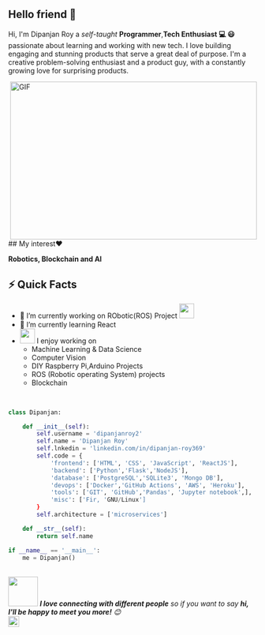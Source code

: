 ## Hello friend 👋

Hi, I'm Dipanjan Roy a *self-taught* **Programmer**,**Tech Enthusiast 💻 😃** passionate about learning and working with new tech. I love building engaging and stunning products that serve a great deal of purpose. I'm a creative problem-solving enthusiast and a product guy, with a constantly growing love for surprising products.

 <img align="right" alt="GIF" src="https://csspoint101.com/wp-content/uploads/2020/10/Developer-on-laptop.gif" width="500" height="320" />
## My interest❤️ 

**Robotics, Blockchain and AI**

## ⚡️ Quick Facts

- 🔭 I’m currently working on RObotic(ROS) Project <img src="https://www.ros.org/wp-content/uploads/2013/10/rosorg-logo1.png" width="30">   
- 🌱 I’m currently learning React <img src="https://emojis.slackmojis.com/emojis/images/1473950148/1161/react.png?1473950148" width="15"> 
- <img src="https://media.giphy.com/media/WUlplcMpOCEmTGBtBW/giphy.gif" width="30">  I enjoy working on
  - Machine Learning & Data Science
  - Computer Vision
  - DIY Raspberry Pi,Arduino Projects
  - ROS (Robotic operating System) projects
  - Blockchain 
<br>

```python
class Dipanjan:

    def __init__(self):
        self.username = 'dipanjanroy2'
        self.name = 'Dipanjan Roy'
        self.lnkedin = 'linkedin.com/in/dipanjan-roy369'
        self.code = {
            'frontend': ['HTML', 'CSS', 'JavaScript', 'ReactJS'],
            'backend': ['Python','Flask','NodeJS'],
            'database': ['PostgreSQL','SQLite3', 'Mongo DB'],
            'devops': ['Docker','GitHub Actions', 'AWS', 'Heroku'],
            'tools': ['GIT', 'GitHub','Pandas', 'Jupyter notebook',],
            'misc': ['Fir, 'GNU/Linux']
        }
        self.architecture = ['microservices']

    def __str__(self):
        return self.name

if __name__ == '__main__':
    me = Dipanjan()

```
</br>
<img src="https://media.giphy.com/media/LnQjpWaON8nhr21vNW/giphy.gif" width="60"> <em><b>I love connecting with different people</b> so if you want to say <b>hi, I'll be happy to meet you more!</b> 😊</em>
<br>
<a href="https://www.linkedin.com/in/dipanjan-roy369/">
  <img align="left" alt="Dipanjan Roy" width="22px" src="https://raw.githubusercontent.com/peterthehan/peterthehan/master/assets/linkedin.svg" />
</a>
<br />
